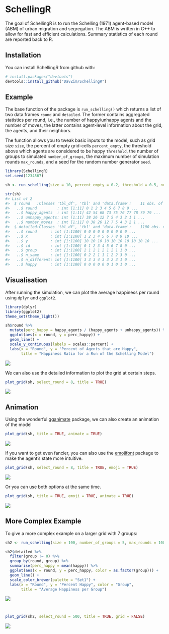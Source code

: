 
<!-- README.md is generated from README.Rmd. Please edit that file -->

# SchellingR

The goal of SchellingR is to run the Schelling (1971) agent-based model
(ABM) of urban migration and segregation. The ABM is written in C++ to
allow for fast and efficient calculations. Summary statistics of each
round are reported back to R.

## Installation

You can install SchellingR from github with:

``` r
# install.packages("devtools")
devtools::install_github("DavZim/SchellingR")
```

## Example

The base function of the package is `run_schelling()` which returns a
list of two data.frames `round` and `detailed`. The former contains
aggregated statistics per round, i.e., the number of happy/unhappy
agents and the number of moves, the latter contains agent-level
information about the grid, the agents, and their neighbors.

The function allows you to tweak basic inputs to the model, such as grid
size `size`, the percent of empty grid-cells `percent_empty`, the
threshold above which agents are considered to be happy `threshold`, the
number of groups to simulated `number_of_groups`, the maximum number of
simulation rounds `max_rounds`, and a seed for the random number
generator `seed`.

``` r
library(SchellingR)
set.seed(1234567)

sh <- run_schelling(size = 10, percent_empty = 0.2, threshold = 0.5, number_of_groups = 2, max_rounds = 100)

str(sh)
#> List of 2
#>  $ round   :Classes 'tbl_df', 'tbl' and 'data.frame':    11 obs. of  4 variables:
#>   ..$ round         : int [1:11] 0 1 2 3 4 5 6 7 8 9 ...
#>   ..$ happy_agents  : int [1:11] 42 54 68 73 75 76 77 78 79 79 ...
#>   ..$ unhappy_agents: int [1:11] 38 26 12 7 5 4 3 2 1 1 ...
#>   ..$ number_moves  : int [1:11] 0 38 26 12 7 5 4 3 2 1 ...
#>  $ detailed:Classes 'tbl_df', 'tbl' and 'data.frame':    1100 obs. of  8 variables:
#>   ..$ round      : int [1:1100] 0 0 0 0 0 0 0 0 0 0 ...
#>   ..$ x          : int [1:1100] 1 2 3 4 5 6 7 8 9 10 ...
#>   ..$ y          : int [1:1100] 10 10 10 10 10 10 10 10 10 10 ...
#>   ..$ id         : int [1:1100] 0 1 2 3 4 5 6 7 8 0 ...
#>   ..$ group      : int [1:1100] 2 1 2 1 2 1 2 1 1 0 ...
#>   ..$ n_same     : int [1:1100] 0 2 2 1 1 1 2 2 3 0 ...
#>   ..$ n_different: int [1:1100] 3 3 3 4 3 3 2 3 1 0 ...
#>   ..$ happy      : int [1:1100] 0 0 0 0 0 0 1 0 1 0 ...
```

## Visualisation

After running the simulation, we can plot the average happiness per
round using `dplyr` and `ggplot2`.

``` r
library(dplyr)
library(ggplot2)
theme_set(theme_light())

sh$round %>% 
  mutate(perc_happy = happy_agents / (happy_agents + unhappy_agents)) %>% 
  ggplot(aes(x = round, y = perc_happy)) + 
  geom_line() +
  scale_y_continuous(labels = scales::percent) +
  labs(x = "Round", y = "Percent of Agents that are Happy", 
       title = "Happiness Ratio for a Run of the Schelling Model")
```

![](images/README-unnamed-chunk-2-1.png)<!-- -->

We can also use the detailed information to plot the grid at certain
steps.

``` r
plot_grid(sh, select_round = 8, title = TRUE)
```

![](images/README-unnamed-chunk-3-1.png)<!-- -->

## Animation

Using the wonderful [gganimate](https://github.com/thomasp85/gganimate)
package, we can also create an animation of the model

``` r
plot_grid(sh, title = TRUE, animate = TRUE)
```

![](images/README-unnamed-chunk-4-1.gif)<!-- -->

If you want to get even fancier, you can also use the
[emojifont](https://CRAN.R-project.org/package=emojifont) package to
make the agent’s state more intuitive.

``` r
plot_grid(sh, select_round = 8, title = TRUE, emoji = TRUE)
```

![](images/README-unnamed-chunk-5-1.png)<!-- -->

Or you can use both options at the same time.

``` r
plot_grid(sh, title = TRUE, emoji = TRUE, animate = TRUE)
```

![](images/README-unnamed-chunk-6-1.gif)<!-- -->

## More Complex Example

To give a more complex example on a larger grid with 7
groups:

``` r
sh2 <- run_schelling(size = 100, number_of_groups = 5, max_rounds = 10000, seed = 1234567)

sh2$detailed %>% 
  filter(group != 0) %>% 
  group_by(round, group) %>% 
  summarise(perc_happy = mean(happy)) %>% 
  ggplot(aes(x = round, y = perc_happy, color = as.factor(group))) +
  geom_line() +
  scale_color_brewer(palette = "Set1") +
  labs(x = "Round", y = "Percent Happy", color = "Group",
       title = "Average Happiness per Group")
```

![](images/README-unnamed-chunk-7-1.png)<!-- -->

``` r


plot_grid(sh2, select_round = 500, title = TRUE, grid = FALSE)
```

![](images/README-unnamed-chunk-7-2.png)<!-- -->
